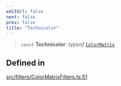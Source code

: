 ```yaml
---
editUrl: false
next: false
prev: false
title: "Technicolor"
---
```


> `const` **Technicolor**: *typeof* [`ColorMatrix`](/api/namespaces/filters/classes/colormatrix/)

## Defined in

[src/filters/ColorMatrixFilters.ts:51](https://github.com/fabricjs/fabric.js/blob/c093e29e73123dafcfa091ff4d5e04e690bb796e/src/filters/ColorMatrixFilters.ts#L51)
